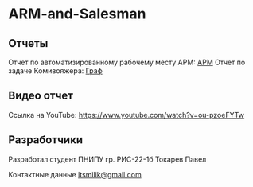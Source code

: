# ARM-and-Salesman
## Отчеты
Отчет по автоматизированному рабочему месту АРМ: [АРМ](https://github.com/Pave1Tokarev/ARM-and-Salesman/blob/main/reports/ARM.MD)
Отчет по задаче Комивояжера: [Граф](https://github.com/Pave1Tokarev/ARM-and-Salesman/blob/main/reports/Graph.MD)
## Видео отчет
Ссылка на YouTube: https://www.youtube.com/watch?v=ou-pzoeFYTw
## Разработчики
Разработал студент ПНИПУ гр. РИС-22-1б Токарев Павел

Контактные данные ltsmilik@gmail.com

